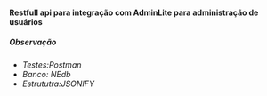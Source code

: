 <h4>Restfull api para integração com AdminLite para administração de usuários</h4>
<em/>

<h5>Observação</h5>
<ul>
    <li>Testes:Postman</li>
    <li>Banco: NEdb</li>
    <li>Estrututra:JSONIFY</li>
</ul>
<br>
